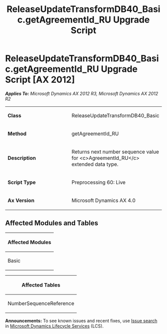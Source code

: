 ﻿---
title: ReleaseUpdateTransformDB40_Basic.getAgreementId_RU Upgrade Script
TOCTitle: ReleaseUpdateTransformDB40_Basic.getAgreementId_RU Upgrade Script
ms:assetid: 40103641-280c-72f9-741e-d5c33afd921d
ms:mtpsurl: https://msdn.microsoft.com/en-us/library/JJ718794(v=AX.60)
ms:contentKeyID: 49707838
ms.date: 05/18/2015
mtps_version: v=AX.60
---

# ReleaseUpdateTransformDB40\_Basic.getAgreementId\_RU Upgrade Script [AX 2012]


_**Applies To:** Microsoft Dynamics AX 2012 R3, Microsoft Dynamics AX 2012 R2_

<table>
<colgroup>
<col style="width: 50%" />
<col style="width: 50%" />
</colgroup>
<tbody>
<tr class="odd">
<td><p><strong>Class</strong></p></td>
<td><p>ReleaseUpdateTransformDB40_Basic</p></td>
</tr>
<tr class="even">
<td><p><strong>Method</strong></p></td>
<td><p>getAgreementId_RU</p></td>
</tr>
<tr class="odd">
<td><p><strong>Description</strong></p></td>
<td><p>Returns next number sequence value for &lt;c&gt;AgreementId_RU&lt;/c&gt; extended data type.</p></td>
</tr>
<tr class="even">
<td><p><strong>Script Type</strong></p></td>
<td><p>Preprocessing 60: Live</p></td>
</tr>
<tr class="odd">
<td><p><strong>Ax Version</strong></p></td>
<td><p>Microsoft Dynamics AX 4.0</p></td>
</tr>
</tbody>
</table>


## Affected Modules and Tables

<table>
<colgroup>
<col style="width: 100%" />
</colgroup>
<thead>
<tr class="header">
<th><p>Affected Modules</p></th>
</tr>
</thead>
<tbody>
<tr class="odd">
<td><p>Basic</p></td>
</tr>
</tbody>
</table>


<table>
<colgroup>
<col style="width: 100%" />
</colgroup>
<thead>
<tr class="header">
<th><p>Affected Tables</p></th>
</tr>
</thead>
<tbody>
<tr class="odd">
<td><p>NumberSequenceReference</p></td>
</tr>
</tbody>
</table>

  
**Announcements:** To see known issues and recent fixes, use [Issue search](http://go.microsoft.com/fwlink/?linkid=389258) in [Microsoft Dynamics Lifecycle Services](http://go.microsoft.com/fwlink/?linkid=306505) (LCS).

